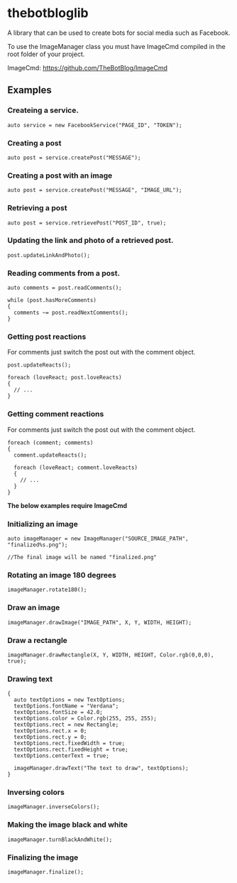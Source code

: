 # thebotbloglib

A library that can be used to create bots for social media such as Facebook.

To use the ImageManager class you must have ImageCmd compiled in the root folder of your project.

ImageCmd: https://github.com/TheBotBlog/ImageCmd

## Examples

### Createing a service.

```
auto service = new FacebookService("PAGE_ID", "TOKEN");
```

### Creating a post

```
auto post = service.createPost("MESSAGE");
```

### Creating a post with an image

```
auto post = service.createPost("MESSAGE", "IMAGE_URL");
```

### Retrieving a post

```
auto post = service.retrievePost("POST_ID", true);
```

### Updating the link and photo of a retrieved post.

```
post.updateLinkAndPhoto();
```

### Reading comments from a post.

```
auto comments = post.readComments();

while (post.hasMoreComments)
{
  comments ~= post.readNextComments();
}
```

### Getting post reactions

For comments just switch the post out with the comment object.

```
post.updateReacts();

foreach (loveReact; post.loveReacts)
{
  // ...
}
```

### Getting comment reactions

For comments just switch the post out with the comment object.

```
foreach (comment; comments)
{
  comment.updateReacts();

  foreach (loveReact; comment.loveReacts)
  {
    // ...
  }
}
```

**The below examples require ImageCmd**

### Initializing an image

```
auto imageManager = new ImageManager("SOURCE_IMAGE_PATH", "finalized%s.png");

//The final image will be named "finalized.png"
```

### Rotating an image 180 degrees

```
imageManager.rotate180();
```

### Draw an image

```
imageManager.drawImage("IMAGE_PATH", X, Y, WIDTH, HEIGHT);
```

### Draw a rectangle

```
imageManager.drawRectangle(X, Y, WIDTH, HEIGHT, Color.rgb(0,0,0), true);
```

### Drawing text

```
{
  auto textOptions = new TextOptions;
  textOptions.fontName = "Verdana";
  textOptions.fontSize = 42.0;
  textOptions.color = Color.rgb(255, 255, 255);
  textOptions.rect = new Rectangle;
  textOptions.rect.x = 0;
  textOptions.rect.y = 0;
  textOptions.rect.fixedWidth = true;
  textOptions.rect.fixedHeight = true;
  textOptions.centerText = true;

  imageManager.drawText("The text to draw", textOptions);
}
```

### Inversing colors

```
imageManager.inverseColors();
```

### Making the image black and white

```
imageManager.turnBlackAndWhite();
```

### Finalizing the image

```
imageManager.finalize();
```

